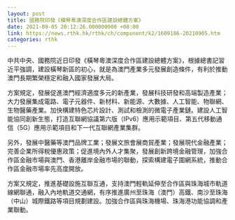 ```yaml
---
layout: post
title: 國務院印發《橫琴粵澳深度合作區建設總體方案》
date: 2021-09-05 20:12:26.000000000 +08:00
link: https://news.rthk.hk/rthk/ch/component/k2/1609186-20210905.htm
categories: rthk
---
```


中共中央、國務院近日印發《橫琴粵澳深度合作區建設總體方案》，根據總書記習近平強調，建設橫琴新區的初心，就是為澳門產業多元發展創造條件，有利於推動澳門長期繁榮穩定和融入國家發展大局。

方案規定，發展促進澳門經濟適度多元的新產業，發展科技研發和高端製造產業；大力發展集成電路、電子元器件、新材料、新能源、大數據、人工智能、物聯網、生物醫藥產業。加快構建特色芯片設計、測試和檢測的微電子產業鏈。建設人工智能協同創新生態，打造互聯網協議第六版（IPv6）應用示範項目、第五代移動通信（5G）應用示範項目和下一代互聯網產業集群。

另外，發展中醫藥等澳門品牌工業；發展文旅會展商貿產業；發展現代金融產業；完善企業所得稅優惠政策；促進境內外人才集聚，發展創新跨境金融管理，加強合作區金融市場與澳門、香港離岸金融市場的聯動，探索構建電子圍網系統，推動合作區金融市場率先高度開放。

方案又規定，推進基礎設施互聯互通，支持澳門輕軌延伸至合作區與珠海城市軌道線網聯通，融入內地軌道交通網，有序推進廣州至珠海（澳門）高鐵、南沙至珠海（中山）城際鐵路等項目規劃建設。加強合作區與珠海機場、珠海港功能協調和產業聯動。
